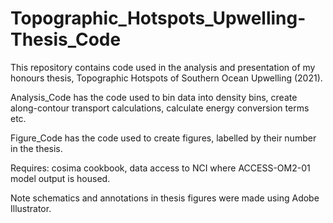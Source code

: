 # Topographic_Hotspots_Upwelling-Thesis_Code

This repository contains code used in the analysis and presentation of my honours thesis, Topographic Hotspots of Southern Ocean Upwelling (2021).

Analysis_Code has the code used to bin data into density bins, create along-contour transport calculations, calculate energy conversion terms etc.

Figure_Code has the code used to create figures, labelled by their number in the thesis.

Requires: cosima cookbook, data access to NCI where ACCESS-OM2-01 model output is housed.

Note schematics and annotations in thesis figures were made using Adobe Illustrator.
